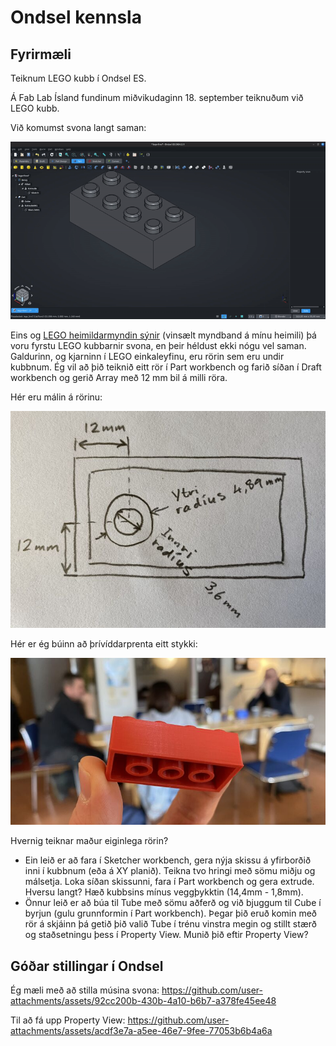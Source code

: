 # Ondsel kennsla

## Fyrirmæli

Teiknum LEGO kubb í Ondsel ES.

Á Fab Lab Ísland fundinum miðvikudaginn 18. september teiknuðum við LEGO kubb. 

Við komumst svona langt saman:

![LEGO flip](images/lego-flip.gif)

Eins og [LEGO heimildarmyndin sýnir](https://youtu.be/qr_dTySMl7s?si=GOWY0GLPucYDNKjk&t=695) (vinsælt myndband á mínu heimili) þá voru fyrstu LEGO kubbarnir svona, en þeir héldust ekki nógu vel saman. Galdurinn, og kjarninn í LEGO einkaleyfinu, eru rörin sem eru undir kubbnum. Ég vil að þið teiknið eitt rör í Part workbench og farið síðan í Draft workbench og gerið Array með 12 mm bil á milli röra.

Hér eru málin á rörinu:

![LEGO rör mál](images/lego-ror-mal.jpg)

Hér er ég búinn að þrívíddarprenta eitt stykki:

![Þrívíddarprentaður kubbur](images/lego-3d-prent.jpg)

Hvernig teiknar maður eiginlega rörin? 
- Ein leið er að fara í Sketcher workbench, gera nýja skissu á yfirborðið inni í kubbnum (eða á XY planið). Teikna tvo hringi með sömu miðju og málsetja. Loka síðan skissunni, fara í Part workbench og gera extrude. Hversu langt? Hæð kubbsins mínus veggþykktin (14,4mm - 1,8mm).
- Önnur leið er að búa til Tube með sömu aðferð og við bjuggum til Cube í byrjun (gulu grunnformin í Part workbench). Þegar þið eruð komin með rör á skjáinn þá getið þið valið Tube í trénu vinstra megin og stillt stærð og staðsetningu þess í Property View. Munið þið eftir Property View?

## Góðar stillingar í Ondsel

Ég mæli með að stilla músina svona:
https://github.com/user-attachments/assets/92cc200b-430b-4a10-b6b7-a378fe45ee48


Til að fá upp Property View:
https://github.com/user-attachments/assets/acdf3e7a-a5ee-46e7-9fee-77053b6b4a6a

